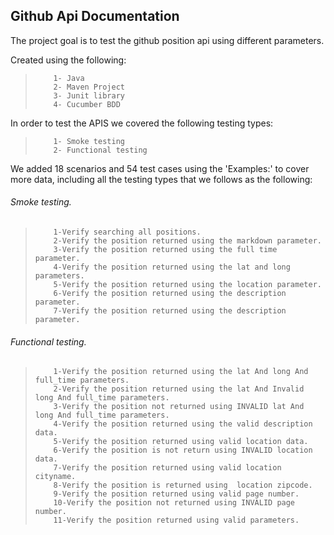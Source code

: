 ## Github Api Documentation

The project goal is to test the github position api using different parameters.

Created using the following:

> ```
>     1- Java
>     2- Maven Project
>     3- Junit library
>     4- Cucumber BDD


In order to test the APIS we covered the following testing types:
> ```
>     1- Smoke testing
>     2- Functional testing

We added 18 scenarios and 54 test cases using the 'Examples:' to cover more data, including all the testing types that we follows as the following:

###### Smoke testing. 


> ``` We added 7 smoke test scenarios as below:
>     1-Verify searching all positions.
>     2-Verify the position returned using the markdown parameter.
>     3-Verify the position returned using the full time parameter.
>     4-Verify the position returned using the lat and long parameters.
>     5-Verify the position returned using the location parameter.
>     6-Verify the position returned using the description parameter.
>     7-Verify the position returned using the description parameter.
> ```


###### Functional testing. 


> ``` We added 11 functional testing scenarios as below:
>     1-Verify the position returned using the lat And long And full_time parameters.
>     2-Verify the position returned using the lat And Invalid long And full_time parameters.
>     3-Verify the position not returned using INVALID lat And long And full_time parameters.
>     4-Verify the position returned using the valid description data.
>     5-Verify the position returned using valid location data.
>     6-Verify the position is not return using INVALID location data.
>     7-Verify the position returned using valid location cityname.
>     8-Verify the position is returned using  location zipcode.
>     9-Verify the position returned using valid page number.
>     10-Verify the position not returned using INVALID page number.
>     11-Verify the position returned using valid parameters.
> ```
